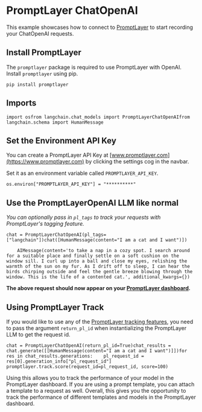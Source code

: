 PromptLayer ChatOpenAI
======================

This example showcases how to connect to [PromptLayer](https://www.promptlayer.com) to start recording your ChatOpenAI requests.

Install PromptLayer[​](#install-promptlayer "Direct link to Install PromptLayer")
---------------------------------------------------------------------------------

The `promptlayer` package is required to use PromptLayer with OpenAI. Install `promptlayer` using pip.

    pip install promptlayer

Imports[​](#imports "Direct link to Imports")
---------------------------------------------

    import osfrom langchain.chat_models import PromptLayerChatOpenAIfrom langchain.schema import HumanMessage

Set the Environment API Key[​](#set-the-environment-api-key "Direct link to Set the Environment API Key")
---------------------------------------------------------------------------------------------------------

You can create a PromptLayer API Key at [www.promptlayer.com](https://www.promptlayer.com) by clicking the settings cog in the navbar.

Set it as an environment variable called `PROMPTLAYER_API_KEY`.

    os.environ["PROMPTLAYER_API_KEY"] = "**********"

Use the PromptLayerOpenAI LLM like normal[​](#use-the-promptlayeropenai-llm-like-normal "Direct link to Use the PromptLayerOpenAI LLM like normal")
---------------------------------------------------------------------------------------------------------------------------------------------------

_You can optionally pass in `pl_tags` to track your requests with PromptLayer's tagging feature._

    chat = PromptLayerChatOpenAI(pl_tags=["langchain"])chat([HumanMessage(content="I am a cat and I want")])

        AIMessage(content='to take a nap in a cozy spot. I search around for a suitable place and finally settle on a soft cushion on the window sill. I curl up into a ball and close my eyes, relishing the warmth of the sun on my fur. As I drift off to sleep, I can hear the birds chirping outside and feel the gentle breeze blowing through the window. This is the life of a contented cat.', additional_kwargs={})

**The above request should now appear on your [PromptLayer dashboard](https://www.promptlayer.com).**

Using PromptLayer Track[​](#using-promptlayer-track "Direct link to Using PromptLayer Track")
---------------------------------------------------------------------------------------------

If you would like to use any of the [PromptLayer tracking features](https://magniv.notion.site/Track-4deee1b1f7a34c1680d085f82567dab9), you need to pass the argument `return_pl_id` when instantializing the PromptLayer LLM to get the request id.

    chat = PromptLayerChatOpenAI(return_pl_id=True)chat_results = chat.generate([[HumanMessage(content="I am a cat and I want")]])for res in chat_results.generations:    pl_request_id = res[0].generation_info["pl_request_id"]    promptlayer.track.score(request_id=pl_request_id, score=100)

Using this allows you to track the performance of your model in the PromptLayer dashboard. If you are using a prompt template, you can attach a template to a request as well. Overall, this gives you the opportunity to track the performance of different templates and models in the PromptLayer dashboard.